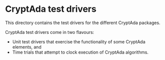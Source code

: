 # CryptAda test drivers #
This directory contains the test drivers for the different CryptAda packages.

CryptAda test drivers come in two flavours:
* Unit test drivers that exercise the functionality of some CryptAda elements, and
* Time trials that attempt to clock execution of CryptAda algorithms.
